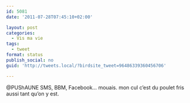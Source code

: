 ```yaml
---
id: 5081
date: '2011-07-28T07:45:10+02:00'

layout: post
categories:
  - Vis ma vie
tags:
  - tweet
format: status
publish_social: no
guid: 'http://tweets.local/?birdsite_tweet=96486339360456706'

---
```


@PUShAUNE SMS, BBM, Facebook… mouais. mon cul c’est du poulet fris aussi tant qu’on y est.